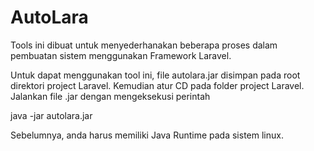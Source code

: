 # AutoLara


Tools ini dibuat untuk menyederhanakan beberapa proses dalam 
pembuatan sistem menggunakan Framework Laravel. 

Untuk dapat menggunakan tool ini, file autolara.jar disimpan pada
root direktori project Laravel. Kemudian atur CD pada folder project Laravel.
Jalankan file .jar dengan mengeksekusi perintah

java -jar autolara.jar

Sebelumnya, anda harus memiliki Java Runtime pada sistem linux.


